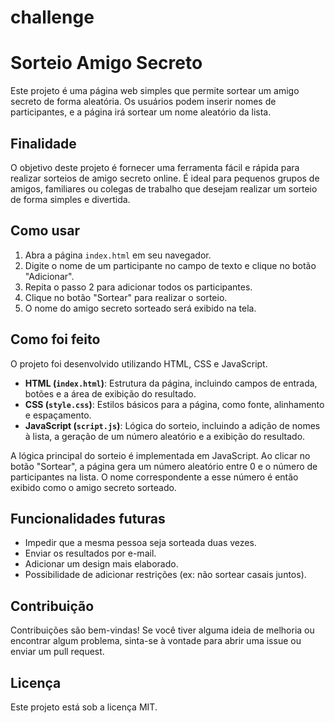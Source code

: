 # challenge
# Sorteio Amigo Secreto

Este projeto é uma página web simples que permite sortear um amigo secreto de forma aleatória. Os usuários podem inserir nomes de participantes, e a página irá sortear um nome aleatório da lista.

## Finalidade

O objetivo deste projeto é fornecer uma ferramenta fácil e rápida para realizar sorteios de amigo secreto online. É ideal para pequenos grupos de amigos, familiares ou colegas de trabalho que desejam realizar um sorteio de forma simples e divertida.

## Como usar

1.  Abra a página `index.html` em seu navegador.
2.  Digite o nome de um participante no campo de texto e clique no botão "Adicionar".
3.  Repita o passo 2 para adicionar todos os participantes.
4.  Clique no botão "Sortear" para realizar o sorteio.
5.  O nome do amigo secreto sorteado será exibido na tela.

## Como foi feito

O projeto foi desenvolvido utilizando HTML, CSS e JavaScript.

* **HTML (`index.html`)**: Estrutura da página, incluindo campos de entrada, botões e a área de exibição do resultado.
* **CSS (`style.css`)**: Estilos básicos para a página, como fonte, alinhamento e espaçamento.
* **JavaScript (`script.js`)**: Lógica do sorteio, incluindo a adição de nomes à lista, a geração de um número aleatório e a exibição do resultado.

A lógica principal do sorteio é implementada em JavaScript. Ao clicar no botão "Sortear", a página gera um número aleatório entre 0 e o número de participantes na lista. O nome correspondente a esse número é então exibido como o amigo secreto sorteado.

## Funcionalidades futuras

* Impedir que a mesma pessoa seja sorteada duas vezes.
* Enviar os resultados por e-mail.
* Adicionar um design mais elaborado.
* Possibilidade de adicionar restrições (ex: não sortear casais juntos).

## Contribuição

Contribuições são bem-vindas! Se você tiver alguma ideia de melhoria ou encontrar algum problema, sinta-se à vontade para abrir uma issue ou enviar um pull request.

## Licença

Este projeto está sob a licença MIT.

